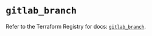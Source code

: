 # `gitlab_branch`

Refer to the Terraform Registry for docs: [`gitlab_branch`](https://registry.terraform.io/providers/gitlabhq/gitlab/18.1.1/docs/resources/branch).

